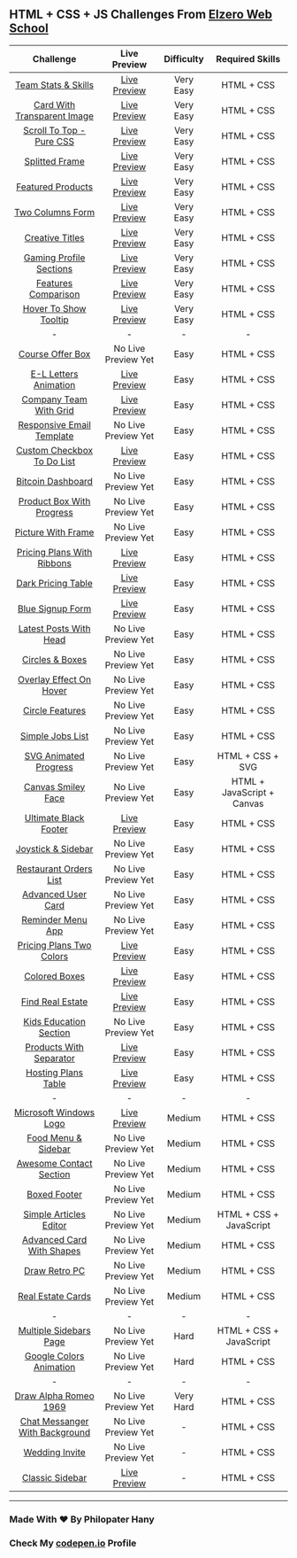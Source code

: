 ## HTML + CSS + JS Challenges From [Elzero Web School](https://elzero.org/category/challenges/front-end-challenges/)

|                                          Challenge                                           |                                                    Live Preview                                                    | Difficulty |      Required Skills       |
| :-------------------------------------------------------------------------------------------: | :----------------------------------------------------------------------------------------------------------------: | :--------: | :------------------------: |
|       [Team Stats & Skills](https://elzero.org/frontend-team-skills-and-stats-design/)        |    [Live Preview](https://philopaterhany.github.io/Frontend-Challenges/Team%20Stats%20%26%20Skills/index.html)     | Very Easy  |         HTML + CSS         |
|     [Card With Transparent Image](https://elzero.org/frontend-card-with-transparent-img/)     | [Live Preview](https://philopaterhany.github.io/Frontend-Challenges/Card%20With%20Transparent%20Image/index.html)  | Very Easy  |         HTML + CSS         |
|        [Scroll To Top - Pure CSS](https://elzero.org/frontend-scroll-to-top-pure-css/)        | [Live Preview](https://philopaterhany.github.io/Frontend-Challenges/Scroll%20To%20Top%20-%20Pure%20CSS/index.html) | Very Easy  |         HTML + CSS         |
|                 [Splitted Frame](https://elzero.org/frontend-splitted-frame/)                 |          [Live Preview](https://philopaterhany.github.io/Frontend-Challenges/Splitted%20Frame/index.html)          | Very Easy  |         HTML + CSS         |
|              [Featured Products](https://elzero.org/frontend-featured-products/)              |        [Live Preview](https://philopaterhany.github.io/Frontend-Challenges/Featured%20Products/index.html)         | Very Easy  |         HTML + CSS         |
|               [Two Columns Form](https://elzero.org/frontend-two-columns-form/)               |        [Live Preview](https://philopaterhany.github.io/Frontend-Challenges/Two%20Columns%20Form/index.html)        | Very Easy  |         HTML + CSS         |
|                [Creative Titles](https://elzero.org/frontend-creative-titles/)                |         [Live Preview](https://philopaterhany.github.io/Frontend-Challenges/Creative%20Titles/index.html)          | Very Easy  |         HTML + CSS         |
|        [Gaming Profile Sections](https://elzero.org/frontend-gaming-profile-sections/)        |    [Live Preview](https://philopaterhany.github.io/Frontend-Challenges/Gaming%20Profile%20Sections/index.html)     | Very Easy  |         HTML + CSS         |
|            [Features Comparison](https://elzero.org/frontend-features-comparison/)            |       [Live Preview](https://philopaterhany.github.io/Frontend-Challenges/Features%20Comparison/index.html)        | Very Easy  |         HTML + CSS         |
|          [Hover To Show Tooltip](https://elzero.org/frontend-hover-to-show-tooltip/)          |    [Live Preview](https://philopaterhany.github.io/Frontend-Challenges/Hover%20To%20Show%20Tooltip/index.html)     | Very Easy  |         HTML + CSS         |
|                                               -                                               |                                                         -                                                          |     -      |             -              |
|               [Course Offer Box](https://elzero.org/frontend-course-offer-box/)               |                                                No Live Preview Yet                                                 |    Easy    |         HTML + CSS         |
|          [E-L Letters Animation](https://elzero.org/frontend-el-letters-animations/)          |          [Live Preview](https://philopaterhany.github.io/Frontend-Challenges/E-L%20Animation/index.html)           |    Easy    |         HTML + CSS         |
|             [Company Team With Grid](https://elzero.org/company-team-with-grid/)              |    [Live Preview](https://philopaterhany.github.io/Frontend-Challenges/Company%20Team%20With%20Grid/index.html)    |    Easy    |         HTML + CSS         |
|  [Responsive Email Template](https://elzero.org/frontend-orange-responsive-email-template/)   |                                                No Live Preview Yet                                                 |    Easy    |         HTML + CSS         |
|     [Custom Checkbox To Do List](https://elzero.org/frontend-custom-checkbox-todo-list/)      | [Live Preview](https://philopaterhany.github.io/Frontend-Challenges/Custom%20Checkbox%20To%20Do%20List/index.html) |    Easy    |         HTML + CSS         |
|              [Bitcoin Dashboard](https://elzero.org/frontend-bitcoin-dashboard/)              |                                                No Live Preview Yet                                                 |    Easy    |         HTML + CSS         |
|      [Product Box With Progress](https://elzero.org/frontend-product-box-with-progress/)      |                                                No Live Preview Yet                                                 |    Easy    |         HTML + CSS         |
|             [Picture With Frame](https://elzero.org/frontend-picture-with-frame/)             |                                                No Live Preview Yet                                                 |    Easy    |         HTML + CSS         |
|     [Pricing Plans With Ribbons](https://elzero.org/frontend-pricing-plans-with-ribbons/)     |  [Live Preview](https://philopaterhany.github.io/Frontend-Challenges/Pricing%20Plans%20With%20Ribbons/index.html)  |    Easy    |         HTML + CSS         |
|             [Dark Pricing Table](https://elzero.org/frontend-dark-pricing-table/)             |       [Live Preview](https://philopaterhany.github.io/Frontend-Challenges/Dark%20Pricing%20Table/index.html)       |    Easy    |         HTML + CSS         |
|               [Blue Signup Form](https://elzero.org/frontend-blue-signup-form/)               |        [Live Preview](https://philopaterhany.github.io/Frontend-Challenges/Blue%20Signup%20Form/index.html)        |    Easy    |         HTML + CSS         |
|         [Latest Posts With Head](https://elzero.org/frontend-latest-posts-with-head/)         |                                                No Live Preview Yet                                                 |    Easy    |         HTML + CSS         |
|               [Circles & Boxes](https://elzero.org/frontend-circles-and-boxes/)               |                                                No Live Preview Yet                                                 |    Easy    |         HTML + CSS         |
|       [Overlay Effect On Hover](https://elzero.org/frontend-overlay-effects-on-hover/)        |                                                No Live Preview Yet                                                 |    Easy    |         HTML + CSS         |
|                [Circle Features](https://elzero.org/frontend-circle-features/)                |                                                No Live Preview Yet                                                 |    Easy    |         HTML + CSS         |
|               [Simple Jobs List](https://elzero.org/frontend-simple-jobs-list/)               |                                                No Live Preview Yet                                                 |    Easy    |         HTML + CSS         |
|      [SVG Animated Progress](https://elzero.org/frontend-svg-circle-animated-progress/)       |                                                No Live Preview Yet                                                 |    Easy    |      HTML + CSS + SVG      |
|          [Canvas Smiley Face](https://elzero.org/frontend-smiley-face-with-canvas/)           |                                                No Live Preview Yet                                                 |    Easy    | HTML + JavaScript + Canvas |
|          [Ultimate Black Footer](https://elzero.org/frontend-ultimate-black-footer/)          |     [Live Preview](https://philopaterhany.github.io/Frontend-Challenges/Ultimate%20Black%20Footer/index.html)      |    Easy    |         HTML + CSS         |
|            [Joystick & Sidebar](https://elzero.org/frontend-joystick-and-sidebar/)            |                                                No Live Preview Yet                                                 |    Easy    |         HTML + CSS         |
|         [Restaurant Orders List](https://elzero.org/frontend-restaurant-orders-list/)         |                                                No Live Preview Yet                                                 |    Easy    |         HTML + CSS         |
|             [Advanced User Card](https://elzero.org/frontend-advanced-user-card/)             |                                                No Live Preview Yet                                                 |    Easy    |         HTML + CSS         |
|              [Reminder Menu App](https://elzero.org/frontend-reminder-menu-app/)              |                                                No Live Preview Yet                                                 |    Easy    |         HTML + CSS         |
|       [Pricing Plans Two Colors](https://elzero.org/frontend-pricing-plans-two-colors/)       |   [Live Preview](https://philopaterhany.github.io/Frontend-Challenges/Pricing%20Plans%20Two%20Colors/index.html)   |    Easy    |         HTML + CSS         |
|                  [Colored Boxes](https://elzero.org/frontend-colored-boxes/)                  |          [Live Preview](https://philopaterhany.github.io/Frontend-Challenges/Colored%20Boxes/index.html)           |    Easy    |         HTML + CSS         |
|               [Find Real Estate](https://elzero.org/frontend-find-real-estate/)               |    [Live Preview](https://philopaterhany.github.io/Frontend-Challenges/Find%20Your%20Real%20Estate/index.html)     |    Easy    |         HTML + CSS         |
|         [Kids Education Section](https://elzero.org/frontend-kids-education-section/)         |                                                No Live Preview Yet                                                 |    Easy    |         HTML + CSS         |
|        [Products With Separator](https://elzero.org/frontend-products-with-separator/)        |    [Live Preview](https://philopaterhany.github.io/Frontend-Challenges/Products%20With%20Separator/index.html)     |    Easy    |         HTML + CSS         |
|            [Hosting Plans Table](https://elzero.org/frontend-hosting-plans-table/)            |      [Live Preview](https://philopaterhany.github.io/Frontend-Challenges/Hosting%20Plans%20Table/index.html)       |    Easy    |         HTML + CSS         |
|                                               -                                               |                                                         -                                                          |     -      |             -              |
|         [Microsoft Windows Logo](https://elzero.org/frontend-microsoft-windows-logo/)         |     [Live Preview](https://philopaterhany.github.io/Frontend-Challenges/Microsoft%20Windows%20Logo/index.html)     |   Medium   |         HTML + CSS         |
|           [Food Menu & Sidebar](https://elzero.org/frontend-food-menu-and-sidebar/)           |                                                No Live Preview Yet                                                 |   Medium   |         HTML + CSS         |
|        [Awesome Contact Section](https://elzero.org/frontend-awesome-contact-section/)        |                                                No Live Preview Yet                                                 |   Medium   |         HTML + CSS         |
|                   [Boxed Footer](https://elzero.org/frontend-boxed-footer/)                   |                                                No Live Preview Yet                                                 |   Medium   |         HTML + CSS         |
|         [Simple Articles Editor](https://elzero.org/frontend-simple-articles-editor/)         |                                                No Live Preview Yet                                                 |   Medium   |  HTML + CSS + JavaScript   |
|      [Advanced Card With Shapes](https://elzero.org/frontend-advanced-card-with-shapes/)      |                                                No Live Preview Yet                                                 |   Medium   |         HTML + CSS         |
|                  [Draw Retro PC](https://elzero.org/frontend-draw-retro-pc/)                  |                                                No Live Preview Yet                                                 |   Medium   |         HTML + CSS         |
|              [Real Estate Cards](https://elzero.org/frontend-real-estate-cards/)              |                                                No Live Preview Yet                                                 |   Medium   |         HTML + CSS         |
|                                               -                                               |                                                         -                                                          |     -      |             -              |
|         [Multiple Sidebars Page](https://elzero.org/frontend-multiple-sidebars-page/)         |                                                No Live Preview Yet                                                 |    Hard    |  HTML + CSS + JavaScript   |
|        [Google Colors Animation](https://elzero.org/frontend-google-colors-animation/)        |                                                No Live Preview Yet                                                 |    Hard    |         HTML + CSS         |
|                                               -                                               |                                                         -                                                          |     -      |             -              |
|          [Draw Alpha Romeo 1969](https://elzero.org/frontend-alpha-romeo-1969-car/)           |                                                No Live Preview Yet                                                 | Very Hard  |         HTML + CSS         |
| [Chat Messanger With Background](https://elzero.org/frontend-chat-messenger-with-background/) |                                                No Live Preview Yet                                                 |     -      |         HTML + CSS         |
|                 [Wedding Invite](https://elzero.org/frontend-wedding-invite/)                 |                                                No Live Preview Yet                                                 |     -      |         HTML + CSS         |
|                [Classic Sidebar](https://elzero.org/frontend-classic-sidebar/)                |         [Live Preview](https://philopaterhany.github.io/Frontend-Challenges/Classic%20Sidebar/index.html)          |     -      |         HTML + CSS         |

---

### Made With :heart: By Philopater Hany

### Check My [codepen.io](https://codepen.io/Rafay12/collections/?grid_type=list) Profile
